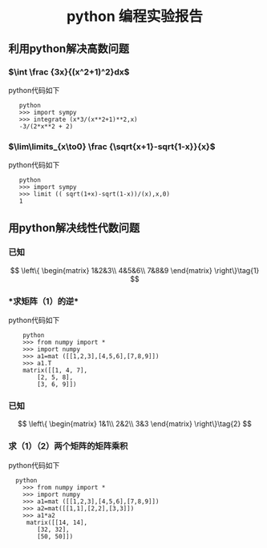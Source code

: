 # <center> python 编程实验报告</center>    

##  利用python解决高数问题  

### $\int \frac {3x}{(x^2+1)^2}dx$   

python代码如下  
``` 
   python 
   >>> import sympy 
   >>> integrate (x*3/(x**2+1)**2,x)
   -3/(2*x**2 + 2)
```  

###  $\lim\limits_{x\to0} \frac {\sqrt{x+1}-sqrt{1-x}}{x}$       

python代码如下  
```
   python
   >>> import sympy 
   >>> limit (( sqrt(1+x)-sqrt(1-x))/(x),x,0)  
   1
``` 

## 用python解决线性代数问题 

###  已知
$$
\left\{
\begin{matrix}
 1&2&3\\
 4&5&6\\
 7&8&9
 \end{matrix}
 \right\}\tag{1}
 $$ 
### *求矩阵（1）的逆\*

python代码如下
```
    python
    >>> from numpy import *
    >>> import numpy 
    >>> a1=mat ([[1,2,3],[4,5,6],[7,8,9]])
    >>> a1.T 
    matrix([[1, 4, 7],
        [2, 5, 8],
        [3, 6, 9]])
```

### 已知 
$$
\left\{
\begin{matrix}
1&1\\
2&2\\
3&3
\end{matrix}
\right\}\tag{2}
$$

### 求（1）（2）两个矩阵的矩阵乘积  
python代码如下
```
  python
    >>> from numpy import *
    >>> import numpy 
    >>> a1=mat ([[1,2,3],[4,5,6],[7,8,9]])  
    >>> a2=mat([[1,1],[2,2],[3,3]])
    >>> a1*a2
     matrix([[14, 14],
        [32, 32],
        [50, 50]])
     




       
